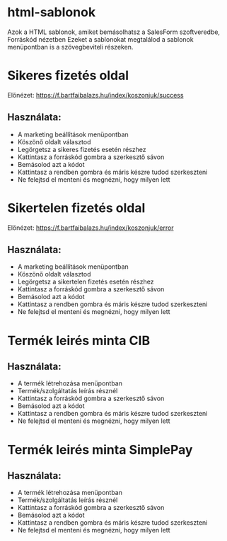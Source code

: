 # html-sablonok
Azok a HTML sablonok, amiket bemásolhatsz a SalesForm szoftveredbe, Forráskód nézetben
Ezeket a sablonokat megtalálod a sablonok menüpontban is a szövegbeviteli részeken.

# Sikeres fizetés oldal
Előnézet: https://f.bartfaibalazs.hu/index/koszonjuk/success

## Használata:
- A marketing beállítások menüpontban
- Köszönő oldalt választod
- Legörgetsz a sikeres fizetés esetén részhez
- Kattintasz a forráskód gombra a szerkesztő sávon
- Bemásolod azt a kódot
- Kattintasz a rendben gombra és máris készre tudod szerkeszteni
- Ne felejtsd el menteni és megnézni, hogy milyen lett


# Sikertelen fizetés oldal
Előnézet: https://f.bartfaibalazs.hu/index/koszonjuk/error

## Használata:
- A marketing beállítások menüpontban
- Köszönő oldalt választod
- Legörgetsz a sikertelen fizetés esetén részhez
- Kattintasz a forráskód gombra a szerkesztő sávon
- Bemásolod azt a kódot
- Kattintasz a rendben gombra és máris készre tudod szerkeszteni
- Ne felejtsd el menteni és megnézni, hogy milyen lett

# Termék leirés minta CIB

## Használata:
- A termék létrehozása menüpontban
- Termék/szolgáltatás leírás résznél
- Kattintasz a forráskód gombra a szerkesztő sávon
- Bemásolod azt a kódot
- Kattintasz a rendben gombra és máris készre tudod szerkeszteni
- Ne felejtsd el menteni és megnézni, hogy milyen lett

# Termék leirés minta SimplePay

## Használata:
- A termék létrehozása menüpontban
- Termék/szolgáltatás leírás résznél
- Kattintasz a forráskód gombra a szerkesztő sávon
- Bemásolod azt a kódot
- Kattintasz a rendben gombra és máris készre tudod szerkeszteni
- Ne felejtsd el menteni és megnézni, hogy milyen lett
